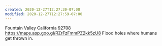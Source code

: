```yaml
---
created: 2020-12-27T12:27:30-07:00
modified: 2020-12-27T12:27:59-07:00
---
```


Fountain Valley
California 92708
https://maps.app.goo.gl/RZrFzFmmPZ2kk5zU8
Flood holes where humans get thrown in.